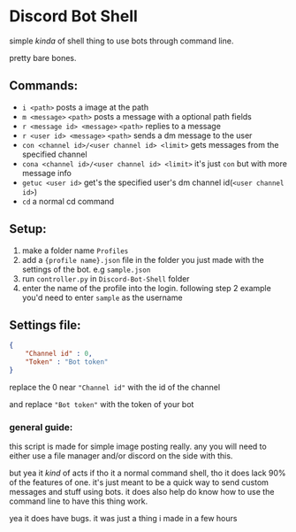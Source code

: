 # Discord Bot Shell
simple *kinda* of shell thing to use bots through command line.

pretty bare bones.

## Commands:
* `i <path>` posts a image at the path
* `m <message>` `<path>` posts a message with a optional path fields
* `r <message id> <message>` `<path>` replies to a message
* `r <user id> <message>` `<path>` sends a dm message to the user
* `con <channel id>/<user channel id> <limit>` gets messages from the specified channel
* `cona <channel id>/<user channel id> <limit>` it's just `con` but with more message info
* `getuc <user id>` get's the specified user's dm channel id(`<user channel id>`)
* `cd` a normal cd command

## Setup:

1. make a folder name ``Profiles``
2. add a `{profile name}.json` file in the folder you just made with the settings of the bot. e.g `sample.json`
3. run `controller.py` in `Discord-Bot-Shell` folder
4. enter the name of the profile into the login. following step 2 example you'd need to enter `sample` as the username

## Settings file:
```json
{
    "Channel id" : 0,
    "Token" : "Bot token"
}
```

replace the 0 near `"Channel id"` with the id of the channel

and replace `"Bot token"` with the token of your bot

### general guide:
this script is made for simple image posting really.
any you will need to either use a file manager and/or discord on the side with this.

but yea it *kind* of acts if tho it a normal command shell, tho it does lack 90% of the features of one.
it's just meant to be a quick way to send custom messages and stuff using bots.
it does also help do know how to use the command line to have this thing work.

yea it does have bugs.
it was just a thing i made in a few hours
